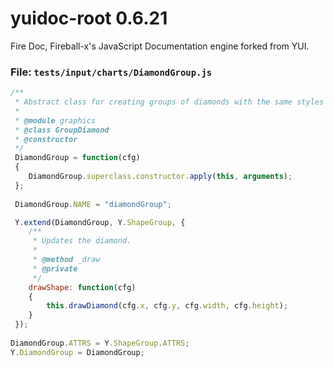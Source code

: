 
# yuidoc-root 0.6.21

Fire Doc, Fireball-x&#x27;s JavaScript Documentation engine forked from YUI.


### File: `tests/input/charts/DiamondGroup.js`

```js
/**
 * Abstract class for creating groups of diamonds with the same styles and dimensions.
 *
 * @module graphics
 * @class GroupDiamond
 * @constructor
 */
 DiamondGroup = function(cfg)
 {
    DiamondGroup.superclass.constructor.apply(this, arguments);
 };
    
 DiamondGroup.NAME = "diamondGroup";

 Y.extend(DiamondGroup, Y.ShapeGroup, {    
    /**
     * Updates the diamond.
     *
     * @method _draw
     * @private
     */
    drawShape: function(cfg)
    {
        this.drawDiamond(cfg.x, cfg.y, cfg.width, cfg.height);
    }
 });
    
DiamondGroup.ATTRS = Y.ShapeGroup.ATTRS;
Y.DiamondGroup = DiamondGroup;

```
